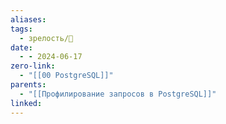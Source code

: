 ```yaml
---
aliases: 
tags:
  - зрелость/🌱
date:
  - - 2024-06-17
zero-link:
  - "[[00 PostgreSQL]]"
parents:
  - "[[Профилирование запросов в PostgreSQL]]"
linked:
---
```

